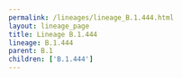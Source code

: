 ```yaml
---
permalink: /lineages/lineage_B.1.444.html
layout: lineage_page
title: Lineage B.1.444
lineage: B.1.444
parent: B.1
children: ['B.1.444']
---
```

